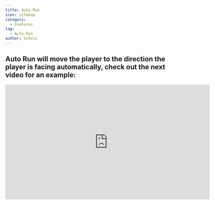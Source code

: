 ```yaml
---
title: Auto Run
icon: sitemap
category:
  - Features
tag:
  - Auto Run
author: Schvis
---
```


## Auto Run will move the player to the direction the player is facing automatically, check out the next video for an example:

<iframe width="640" height="360" src="https://www.youtube.com/embed/BLDhPBMs7Es?list=PL5eI1Tb64p56g27qfYk7VuFTz4FK6YrKa" title="Korepi - Auto Run" frameborder="0" allow="accelerometer; autoplay; clipboard-write; encrypted-media; gyroscope; picture-in-picture; web-share" allowfullscreen></iframe>

